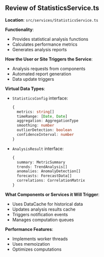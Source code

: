 ## Review of StatisticsService.ts

**Location**: `src/services/StatisticsService.ts`

**Functionality**:
- Provides statistical analysis functions
- Calculates performance metrics
- Generates analysis reports

**How the User or Site Triggers the Service**:
- Analysis requests from components
- Automated report generation
- Data update triggers

**Virtual Data Types**:
- `StatisticsConfig` interface:
  ```typescript
  {
    metrics: string[]
    timeRange: [Date, Date]
    aggregation: AggregationType
    smoothing: number
    outlierDetection: boolean
    confidenceInterval: number
  }
  ```
- `AnalysisResult` interface:
  ```typescript
  {
    summary: MetricSummary
    trends: TrendAnalysis[]
    anomalies: AnomalyDetection[]
    forecasts: ForecastData[]
    correlations: CorrelationMatrix
  }
  ```

**What Components or Services it Will Trigger**:
- Uses DataCache for historical data
- Updates analysis results cache
- Triggers notification events
- Manages computation queues

**Performance Features**:
- Implements worker threads
- Uses memoization
- Optimizes computations
